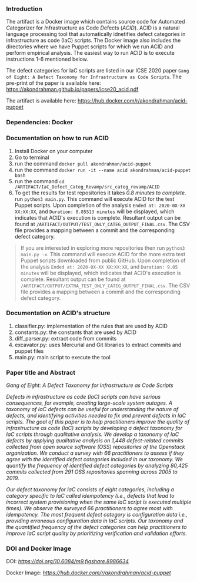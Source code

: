 ### Introduction 

The artifact is a Docker image which contains source code for *A*utomated 
*C*ategorizer for *I*nfrastructure as Code *D*efects (*ACID*). ACID 
is a natural language processing tool that automatically idnetifies defect categories in infrastructure as code (IaC) scripts. The Docker image also includes the directories where we have Puppet scripts for which we run ACID and perform empirical analysis. The easiest way to run ACID is to execute instructions 1-6 mentioned below.  

The defect categories for IaC scripts are listed in our ICSE 2020 paper `Gang of Eight: A Defect Taxonomy for Infrastructure as Code Scripts`. The pre-print of the paper is available here: https://akondrahman.github.io/papers/icse20_acid.pdf 

The artifact is available here: https://hub.docker.com/r/akondrahman/acid-puppet

### Dependencies: Docker 

### Documentation on how to run ACID

1. Install Docker on your computer 
2. Go to terminal 
3. run the command `docker pull akondrahman/acid-puppet`
4. run the command `docker run -it --name acid akondrahman/acid-puppet bash` 
5. run the command `cd /ARTIFACT/IaC_Defect_Categ_Revamp/src_categ_revamp/ACID`
6. To get the results for test repositories it takes *0.8 minutes to complete*. run `python3 main.py`. This command will execute ACID for the test Puppet scripts. Upon completion of the analysis `Ended at: 2020-0X-XX XX:XX:XX`, and `Duration: 0.85513 minutes` will be displayed, which indicates that ACID's execution is complete. Resultant output can be found at `/ARTIFACT/OUTPUT/TEST_ONLY_CATEG_OUTPUT_FINAL.csv`. The CSV file provides a mapping between a commit and the corresponding defect category.   

> If you are interested in exploring more repositories then run `python3 main.py -x`. This command will execute ACID for the more extra test Puppet scripts downloaded from public GitHub. Upon completion of the analysis `Ended at: 2020-0X-XX XX:XX:XX`, and `Duration: 9.05 minutes` will be displayed, which indicates that ACID's execution is complete. Resultant output can be found at `/ARTIFACT/OUTPUT/EXTRA_TEST_ONLY_CATEG_OUTPUT_FINAL.csv`. The CSV file provides a mapping between a commit and the corresponding defect category.    


### Documentation on ACID's structure

1. classifier.py: implementation of the rules that are used by ACID 	 
2. constants.py: the constants that are used by ACID 	 
3. diff_parser.py: extract code from commits 	 
4. excavator.py: uses Mercurial and Git libraries to extract commits and puppet files 	 
5. main.py: main script to execute the tool  

### Paper title and Abstract 

*Gang of Eight: A Defect Taxonomy for Infrastructure as Code Scripts* 

_Defects in infrastructure as code (IaC) scripts can have serious consequences, for example, creating large-scale system outages. A taxonomy of IaC defects can be useful for understanding the nature of defects, and identifying activities needed to fix and prevent defects in IaC scripts. The goal of this paper is to help practitioners improve the quality of infrastructure as code (IaC) scripts by developing a defect taxonomy for IaC scripts through qualitative analysis. We develop a taxonomy of IaC defects by applying qualitative analysis on 1,448 defect-related commits collected from open source software (OSS) repositories of the Openstack organization. We conduct a survey with 66 practitioners to assess if they agree with the identified defect categories included in our taxonomy. We quantify the frequency of identified defect categories by analyzing 80,425 commits collected from 291 OSS repositories spanning across 2005 to 2019._ 

_Our defect taxonomy for IaC consists of eight categories, including a category specific to IaC called idempotency (i.e., defects that lead to incorrect system provisioning when the same IaC script is executed multiple times). We observe the surveyed 66 practitioners to agree most with idempotency. The most frequent defect category is configuration data i.e., providing erroneous configuration data in IaC scripts. Our taxonomy and the quantified frequency of the defect categories can help practitioners to improve IaC script quality by prioritizing verification and validation efforts._ 


### DOI and Docker Image 

DOI: _https://doi.org/10.6084/m9.figshare.8986634_


Docker Image: _https://hub.docker.com/r/akondrahman/acid-puppet_